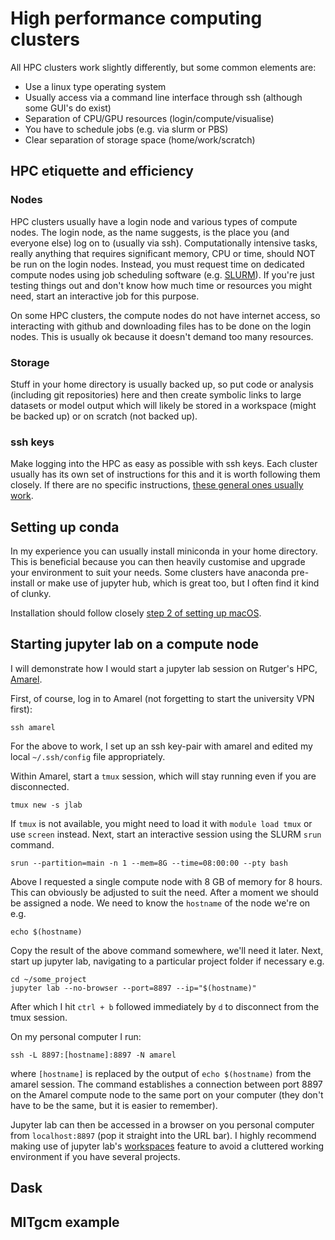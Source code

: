 # High performance computing clusters

All HPC clusters work slightly differently, but some common elements are:

* Use a linux type operating system
* Usually access via a command line interface through ssh (although some GUI's do exist)
* Separation of CPU/GPU resources (login/compute/visualise)
* You have to schedule jobs (e.g. via slurm or PBS)
* Clear separation of storage space (home/work/scratch)

## HPC etiquette and efficiency

### Nodes

HPC clusters usually have a login node and various types of compute nodes. The login node, as the name suggests, is the place you (and everyone else) log on to (usually via ssh). Computationally intensive tasks, really anything that requires significant memory, CPU or time, should NOT be run on the login nodes. Instead, you must request time on dedicated compute nodes using job scheduling software (e.g. [SLURM](https://slurm.schedmd.com/documentation.html)). If you're just testing things out and don't know how much time or resources you might need, start an interactive job for this purpose. 

On some HPC clusters, the compute nodes do not have internet access, so interacting with github and downloading files has to be done on the login nodes. This is usually ok because it doesn't demand too many resources. 

### Storage

Stuff in your home directory is usually backed up, so put code or analysis (including git repositories) here and then create symbolic links to large datasets or model output which will likely be stored in a workspace (might be backed up) or on scratch (not backed up). 

### ssh keys

Make logging into the HPC as easy as possible with ssh keys. Each cluster usually has its own set of instructions for this and it is worth following them closely. If there are no specific instructions, [these general ones usually work](https://www.digitalocean.com/community/tutorials/how-to-set-up-ssh-keys-2).

## Setting up conda

In my experience you can usually install miniconda in your home directory. This is beneficial because you can then heavily customise and upgrade your environment to suit your needs. Some clusters have anaconda pre-install or make use of jupyter hub, which is great too, but I often find it kind of clunky.

Installation should follow closely [step 2 of setting up macOS](macOS_setup.md#Step-2---install-conda).

## Starting jupyter lab on a compute node

I will demonstrate how I would start a jupyter lab session on Rutger's HPC, [Amarel](https://oarc.rutgers.edu/resources/amarel/).

First, of course, log in to Amarel (not forgetting to start the university VPN first): 

    ssh amarel
    
For the above to work, I set up an ssh key-pair with amarel and edited my local `~/.ssh/config` file appropriately. 

Within Amarel, start a `tmux` session, which will stay running even if you are disconnected.

    tmux new -s jlab
    
If `tmux` is not available, you might need to load it with `module load tmux` or use `screen` instead. Next, start an interactive session using the SLURM `srun` command.
    
    srun --partition=main -n 1 --mem=8G --time=08:00:00 --pty bash
    
Above I requested a single compute node with 8 GB of memory for 8 hours. This can obviously be adjusted to suit the need. After a moment we should be assigned a node. We need to know the `hostname` of the node we're on e.g.
    
    echo $(hostname)
    
Copy the result of the above command somewhere, we'll need it later. Next, start up jupyter lab, navigating to a particular project folder if necessary e.g.

    cd ~/some_project
    jupyter lab --no-browser --port=8897 --ip="$(hostname)"
    
After which I hit `ctrl + b` followed immediately by `d` to disconnect from the tmux session.
    
On my personal computer I run:

    ssh -L 8897:[hostname]:8897 -N amarel
    
where `[hostname]` is replaced by the output of `echo $(hostname)` from the amarel session. The command establishes a connection between port 8897 on the Amarel compute node to the same port on your computer (they don't have to be the same, but it is easier to remember). 

Jupyter lab can then be accessed in a browser on you personal computer from `localhost:8897` (pop it straight into the URL bar). I highly recommend making use of jupyter lab's [workspaces](https://jupyterlab.readthedocs.io/en/stable/user/urls.html) feature to avoid a cluttered working environment if you have several projects. 

## Dask

## MITgcm example